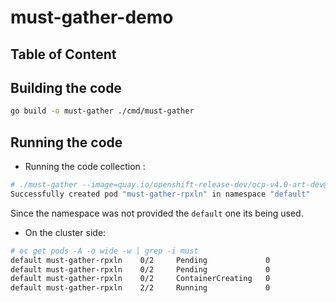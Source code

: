 # must-gather-demo

## Table of Content



## Building the code

```bash
go build -o must-gather ./cmd/must-gather
```

## Running the code

- Running the code collection :
```bash
# ./must-gather --image=quay.io/openshift-release-dev/ocp-v4.0-art-dev@sha256:aaac3feab704eb100776366ccbed8eaf9c7c0b9dea0bce597495fce1225d592f --host-network=true
Successfully created pod "must-gather-rpxln" in namespace "default"
```
Since the namespace was not provided the `default` one its being used.

- On the cluster side:

```bash
# oc get pods -A -o wide -w | grep -i must
default must-gather-rpxln    0/2     Pending             0              0s      <none>         <none>                             <none>           <none>
default must-gather-rpxln    0/2     Pending             0              0s      <none>         hub-ctlplane-1.5g-deployment.lab   <none>           <none>
default must-gather-rpxln    0/2     ContainerCreating   0              0s      172.16.30.21   hub-ctlplane-1.5g-deployment.lab   <none>           <none>
default must-gather-rpxln    2/2     Running             0              2s      172.16.30.21   hub-ctlplane-1.5g-deployment.lab   <none>           <none>
```

